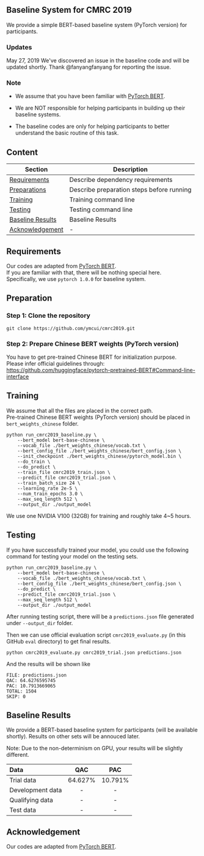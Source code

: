 ## Baseline System for CMRC 2019

We provide a simple BERT-based baseline system (PyTorch version) for participants. </br>

### Updates
May 27, 2019 We've discovered an issue in the baseline code and will be updated shortly. Thank @fanyangfanyang for reporting the issue.



### Note

- We assume that you have been familiar with [PyTorch BERT](https://github.com/huggingface/pytorch-pretrained-BERT). </br>

- We are NOT responsible for helping participants in building up their baseline systems.

- The baseline codes are only for helping participants to better understand the basic routine of this task.


## Content

| Section | Description |
|-|-|
| [Requirements](#Requirements) | Describe dependency requirements |
| [Preparations](#Preparation) | Describe preparation steps before running |
| [Training](#Training) | Training command line  |
| [Testing](#Testing) | Testing command line |
| [Baseline Results](#Baseline-Results) | Baseline Results |
| [Acknowledgement](#Acknowledgement) | - |


## Requirements
Our codes are adapted from [PyTorch BERT](https://github.com/huggingface/pytorch-pretrained-BERT). </br>
If you are familiar with that, there will be nothing special here. </br>
Specifically, we use `pytorch 1.0.0` for baseline system.

## Preparation

### Step 1: Clone the repository

```
git clone https://github.com/ymcui/cmrc2019.git
```

### Step 2: Prepare Chinese BERT weights (PyTorch version)
You have to get pre-trained Chinese BERT for initialization purpose. </br>
Please infer official guidelines through: https://github.com/huggingface/pytorch-pretrained-BERT#Command-line-interface


## Training
We assume that all the files are placed in the correct path. </br>
Pre-trained Chinese BERT weights (PyTorch version) should be placed in `bert_weights_chinese` folder.

```
python run_cmrc2019_baseline.py \
	--bert_model bert-base-chinese \
	--vocab_file ./bert_weights_chinese/vocab.txt \
	--bert_config_file ./bert_weights_chinese/bert_config.json \
	--init_checkpoint ./bert_weights_chinese/pytorch_model.bin \
	--do_train \
	--do_predict \
	--train_file cmrc2019_train.json \
	--predict_file cmrc2019_trial.json \
	--train_batch_size 24 \
	--learning_rate 2e-5 \
	--num_train_epochs 3.0 \
	--max_seq_length 512 \
	--output_dir ./output_model
```

We use one NVIDIA V100 (32GB) for training and roughly take 4~5 hours.


## Testing
If you have successfully trained your model, you could use the following command for testing your model on the testing sets.
```
python run_cmrc2019_baseline.py \
	--bert_model bert-base-chinese \
	--vocab_file ./bert_weights_chinese/vocab.txt \
	--bert_config_file ./bert_weights_chinese/bert_config.json \
	--do_predict \
	--predict_file cmrc2019_trial.json \
	--max_seq_length 512 \
	--output_dir ./output_model
```

After running testing script, there will be a `predictions.json` file generated under `--output_dir` folder.

Then we can use official evaluation script `cmrc2019_evaluate.py` (in this GitHub `eval` directory) to get final results.

```
python cmrc2019_evaluate.py cmrc2019_trial.json predictions.json
```

And the results will be shown like

```
FILE: predictions.json
QAC: 64.6276595745
PAC: 10.7913669065
TOTAL: 1504
SKIP: 0
```


## Baseline Results
We provide a BERT-based baseline system for participants (will be available shortly).
Results on other sets will be annouced later.

Note: Due to the non-determinism on GPU, your results will be slightly different.

| Data | QAC | PAC | 
| :------ | :-----: | :-----: | 
| Trial data | 64.627% | 10.791% |
| Development data | - | - |
| Qualifying data | - | - |
| Test data | - | - |


## Acknowledgement
Our codes are adapted from [PyTorch BERT](https://github.com/huggingface/pytorch-pretrained-BERT).

